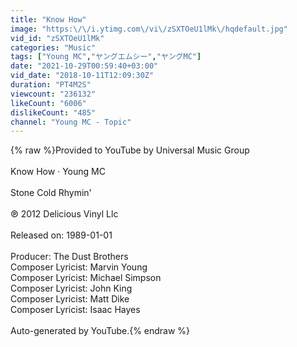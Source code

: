 ```yaml
---
title: "Know How"
image: "https:\/\/i.ytimg.com\/vi\/zSXTOeU1lMk\/hqdefault.jpg"
vid_id: "zSXTOeU1lMk"
categories: "Music"
tags: ["Young MC","ヤングエムシー","ヤングMC"]
date: "2021-10-29T00:59:40+03:00"
vid_date: "2018-10-11T12:09:30Z"
duration: "PT4M2S"
viewcount: "236132"
likeCount: "6006"
dislikeCount: "485"
channel: "Young MC - Topic"
---
```

{% raw %}Provided to YouTube by Universal Music Group<br /><br />Know How · Young MC<br /><br />Stone Cold Rhymin'<br /><br />℗ 2012 Delicious Vinyl Llc<br /><br />Released on: 1989-01-01<br /><br />Producer: The Dust Brothers<br />Composer  Lyricist: Marvin Young<br />Composer  Lyricist: Michael Simpson<br />Composer  Lyricist: John King<br />Composer  Lyricist: Matt Dike<br />Composer  Lyricist: Isaac Hayes<br /><br />Auto-generated by YouTube.{% endraw %}
